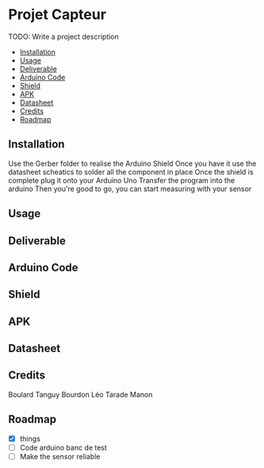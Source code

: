 # Projet Capteur  
TODO: Write a project description

  - [Installation](#installation)
  - [Usage](#usage)
  - [Deliverable](#deliverable)
  - [Arduino Code](#arduino-code)
  - [Shield](#shield)
  - [APK](#apk)
  - [Datasheet](#datasheet)
  - [Credits](#credits)
  - [Roadmap](#roadmap)

## Installation
Use the Gerber folder to realise the Arduino Shield
Once you have it use the datasheet scheatics to solder all the component in place
Once the shield is complete plug it onto your Arduino Uno
Transfer the program into the arduino 
Then you're good to go, you can start measuring with your sensor

## Usage


## Deliverable



## Arduino Code



## Shield



## APK



## Datasheet



## Credits
Boulard Tanguy
Bourdon Léo
Tarade Manon

## Roadmap
  - [x] things
  - [ ] Code arduino banc de test
  - [ ] Make the sensor reliable
